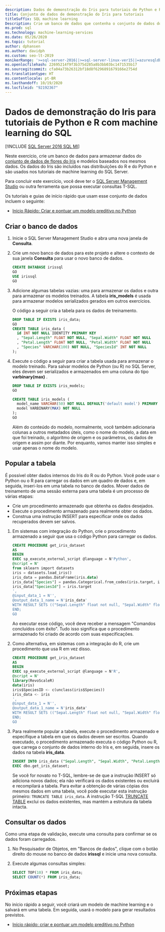 ```yaml
---
description: Dados de demonstração do Iris para tutoriais de Python e R com machine learning do SQL
title: Conjunto de dados de demonstração do Iris para tutoriais
titleSuffix: SQL machine learning
Description: Crie um banco de dados que contenha o conjunto de dados do Iris e modelos de previsão. Esse conjunto de dados é usado em tutoriais de R e Python com machine learning do SQL.
ms.prod: sql
ms.technology: machine-learning-services
ms.date: 05/26/2020
ms.topic: tutorial
author: dphansen
ms.author: davidph
ms.custom: seo-lt-2019
monikerRange: '>=sql-server-2016||>=sql-server-linux-ver15||=azuresqldb-mi-current||=sqlallproducts-allversions'
ms.openlocfilehash: 22695214f9f3b375d285a8b3bb03bc1471535b17
ms.sourcegitcommit: cfa04a73b26312bf18d8f6296891679166e2754d
ms.translationtype: HT
ms.contentlocale: pt-BR
ms.lasthandoff: 10/19/2020
ms.locfileid: "92192367"
---
```

# <a name="iris-demo-data-for-python-and-r-tutorials-with-sql-machine-learning"></a>Dados de demonstração do Iris para tutoriais de Python e R com machine learning do SQL
[!INCLUDE [SQL Server 2016 SQL MI](../../includes/applies-to-version/sqlserver2016-asdbmi.md)]

Neste exercício, crie um banco de dados para armazenar dados do [conjunto de dados de flores do Iris](https://en.wikipedia.org/wiki/Iris_flower_data_set) e modelos baseados nos mesmos dados. Os dados do Iris são incluídos nas distribuições do R e do Python e são usados nos tutoriais de machine learning do SQL Server.

Para concluir este exercício, você deve ter o [SQL Server Management Studio](../../ssms/download-sql-server-management-studio-ssms.md) ou outra ferramenta que possa executar consultas T-SQL.

Os tutoriais e guias de início rápido que usam esse conjunto de dados incluem o seguinte:

+ [Início Rápido: Criar e pontuar um modelo preditivo no Python](quickstart-python-train-score-model.md)

## <a name="create-the-database"></a>Criar o banco de dados

1. Inicie o SQL Server Management Studio e abra uma nova janela de **Consulta**.  

2. Crie um novo banco de dados para este projeto e altere o contexto de sua janela **Consulta** para usar o novo banco de dados.

    ```sql
    CREATE DATABASE irissql
    GO
    USE irissql
    GO
    ```

3. Adicione algumas tabelas vazias: uma para armazenar os dados e outra para armazenar os modelos treinados. A tabela **iris_models** é usada para armazenar modelos serializados gerados em outros exercícios.

    O código a seguir cria a tabela para os dados de treinamento.

    ```sql
    DROP TABLE IF EXISTS iris_data;
    GO
    CREATE TABLE iris_data (
      id INT NOT NULL IDENTITY PRIMARY KEY
      , "Sepal.Length" FLOAT NOT NULL, "Sepal.Width" FLOAT NOT NULL
      , "Petal.Length" FLOAT NOT NULL, "Petal.Width" FLOAT NOT NULL
      , "Species" VARCHAR(100) NOT NULL, "SpeciesId" INT NOT NULL
    );
    ```

4. Execute o código a seguir para criar a tabela usada para armazenar o modelo treinado. Para salvar modelos de Python (ou R) no SQL Server, eles devem ser serializados e armazenados em uma coluna do tipo **varbinary(max)** .

    ```sql
    DROP TABLE IF EXISTS iris_models;
    GO

    CREATE TABLE iris_models (
      model_name VARCHAR(50) NOT NULL DEFAULT('default model') PRIMARY KEY,
      model VARBINARY(MAX) NOT NULL
    );
    GO
    ```

    Além do conteúdo do modelo, normalmente, você também adicionaria colunas a outros metadados úteis, como o nome do modelo, a data em que foi treinado, o algoritmo de origem e os parâmetros, os dados de origem e assim por diante. Por enquanto, vamos manter isso simples e usar apenas o nome do modelo.

## <a name="populate-the-table"></a>Popular a tabela

É possível obter dados internos do Iris do R ou do Python. Você pode usar o Python ou o R para carregar os dados em um quadro de dados e, em seguida, inseri-los em uma tabela no banco de dados. Mover dados de treinamento de uma sessão externa para uma tabela é um processo de várias etapas:

+ Crie um procedimento armazenado que obtenha os dados desejados.
+ Execute o procedimento armazenado para realmente obter os dados.
+ Construa uma instrução INSERT para especificar onde os dados recuperados devem ser salvos.

1. Em sistemas com integração do Python, crie o procedimento armazenado a seguir que usa o código Python para carregar os dados.

    ```sql
    CREATE PROCEDURE get_iris_dataset
    AS
    BEGIN
    EXEC sp_execute_external_script @language = N'Python', 
    @script = N'
    from sklearn import datasets
    iris = datasets.load_iris()
    iris_data = pandas.DataFrame(iris.data)
    iris_data["Species"] = pandas.Categorical.from_codes(iris.target, iris.target_names)
    iris_data["SpeciesId"] = iris.target
    ', 
    @input_data_1 = N'', 
    @output_data_1_name = N'iris_data'
    WITH RESULT SETS (("Sepal.Length" float not null, "Sepal.Width" float not null, "Petal.Length" float not null, "Petal.Width" float not null, "Species" varchar(100) not null, "SpeciesId" int not null));
    END;
    GO
    ```

    Ao executar esse código, você deve receber a mensagem "Comandos concluídos com êxito". Tudo isso significa que o procedimento armazenado foi criado de acordo com suas especificações.

2. Como alternativa, em sistemas com a integração do R, crie um procedimento que usa R em vez disso.

    ```sql
    CREATE PROCEDURE get_iris_dataset
    AS
    BEGIN
    EXEC sp_execute_external_script @language = N'R', 
    @script = N'
    library(RevoScaleR)
    data(iris)
    iris$SpeciesID <- c(unclass(iris$Species))
    iris_data <- iris
    ', 
    @input_data_1 = N'', 
    @output_data_1_name = N'iris_data'
    WITH RESULT SETS (("Sepal.Length" float not null, "Sepal.Width" float not null, "Petal.Length" float not null, "Petal.Width" float not null, "Species" varchar(100) not null, "SpeciesId" int not null));
    END;
    GO
    ```

3. Para realmente popular a tabela, execute o procedimento armazenado e especifique a tabela em que os dados devem ser escritos. Quando executado, o procedimento armazenado executa o código Python ou R, que carrega o conjunto de dados interno do Iris e, em seguida, insere os dados na tabela **iris_data**.

    ```sql
    INSERT INTO iris_data ("Sepal.Length", "Sepal.Width", "Petal.Length", "Petal.Width", "Species", "SpeciesId")
    EXEC dbo.get_iris_dataset;
    ```

    Se você for novato no T-SQL, lembre-se de que a instrução INSERT só adiciona novos dados; ela não verificará os dados existentes ou excluirá e recompilará a tabela. Para evitar a obtenção de várias cópias dos mesmos dados em uma tabela, você pode executar esta instrução primeiro: `TRUNCATE TABLE iris_data`. A instrução T-SQL [TRUNCATE TABLE](../../t-sql/statements/truncate-table-transact-sql.md) exclui os dados existentes, mas mantém a estrutura da tabela intacta.

## <a name="query-the-data"></a>Consultar os dados

Como uma etapa de validação, execute uma consulta para confirmar se os dados foram carregados.

1. No Pesquisador de Objetos, em "Bancos de dados", clique com o botão direito do mouse no banco de dados **irissql** e inicie uma nova consulta.

2. Execute algumas consultas simples:

    ```sql
    SELECT TOP(10) * FROM iris_data;
    SELECT COUNT(*) FROM iris_data;
    ```

## <a name="next-steps"></a>Próximas etapas

No início rápido a seguir, você criará um modelo de machine learning e o salvará em uma tabela. Em seguida, usará o modelo para gerar resultados previstos.

+ [Início rápido: criar e pontuar um modelo preditivo no Python](quickstart-python-train-score-model.md)